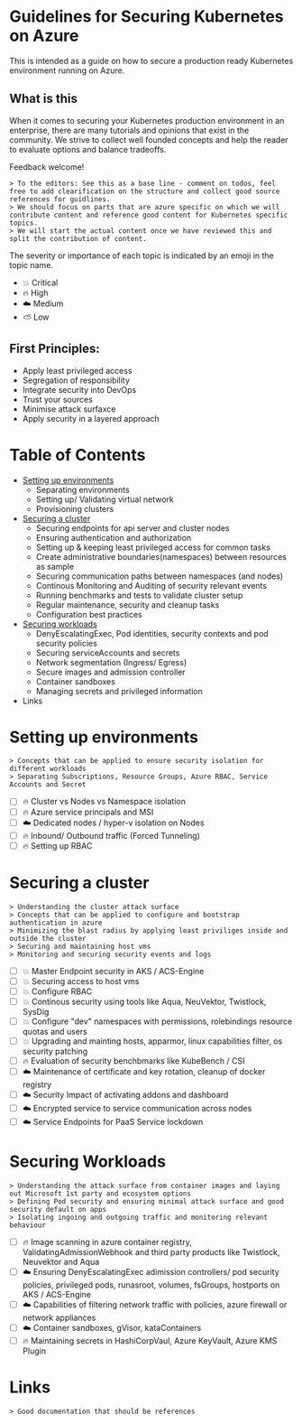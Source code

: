 # Guidelines for Securing Kubernetes on Azure

This is intended as a guide on how to secure a production ready Kubernetes environment running on Azure.

## What is this

When it comes to securing your Kubernetes production environment in an enterprise, there are many tutorials and opinions that exist in the community.
We strive to collect well founded concepts and help the reader to evaluate options and balance tradeoffs.

Feedback welcome!

    > To the editors: See this as a base line - comment on todos, feel free to add clearification on the structure and collect good source references for guidlines. 
    > We should focus on parts that are azure specific on which we will contribute content and reference good content for Kubernetes specific topics.
    > We will start the actual content once we have reviewed this and split the contribution of content.

The severity or importance of each topic is indicated by an emoji in the topic name.

* :boom: Critical
* :fire: High
* :cloud: Medium
* :partly_sunny: Low

## First Principles:

* Apply least privileged access
* Segregation of responsibility
* Integrate security into DevOps
* Trust your sources
* Minimise attack surfaxce
* Apply security in a layered approach

Table of Contents
=================
  * [Setting up environments](./Security_setting_up_environments.md)
     * Separating environments
     * Setting up/ Validating virtual network
     * Provisioning clusters 
  * [Securing a cluster](./Security_securing_a_cluster.md)
     * Securing endpoints for api server and cluster nodes
     * Ensuring authentication and authorization
     * Setting up & keeping least privileged access for common tasks
     * Create administrative boundaries(namespaces) between resources as sample
     * Securing communication paths between namespaces (and nodes)   
     * Continous Monitoring and Auditing of security relevant events
     * Running benchmarks and tests to validate cluster setup
     * Regular maintenance, security and cleanup tasks
     * Configuration best practices        
  *  [Securing workloads](./Security_securing_workloads.md)
     * DenyEscalatingExec, Pod identities, security contexts and pod security policies
     * Securing serviceAccounts and secrets
     *  Network segmentation (Ingress/ Egress)
     * Secure images and admission controller
     * Container sandboxes
     * Managing secrets and privileged information
  * Links


Setting up environments
=================

    > Concepts that can be applied to ensure security isolation for different workloads
    > Separating Subscriptions, Resource Groups, Azure RBAC, Service Accounts and Secret
    
- [ ] :fire: Cluster vs Nodes vs Namespace isolation
- [ ] :fire: Azure service principals and MSI
- [ ] :cloud: Dedicated nodes / hyper-v isolation on Nodes
- [ ] :fire: Inbound/ Outbound traffic (Forced Tunneling)
- [ ] :fire: Setting up RBAC

Securing a cluster
=================

    > Understanding the cluster attack surface
    > Concepts that can be applied to configure and bootstrap authentication in azure
    > Minimizing the blast radius by applying least priviliges inside and outside the cluster
    > Securing and maintaining host vms
    > Monitoring and securing security events and logs

- [ ] :boom: Master Endpoint security in AKS / ACS-Engine
- [ ] :boom: Securing access to host vms
- [ ] :boom: Configure RBAC
- [ ] :boom: Continous security using tools like Aqua, NeuVektor, Twistlock, SysDig
- [ ] :boom: Configure "dev" namespaces with permissions, rolebindings resource quotas and users
- [ ] :boom: Upgrading and mainting hosts, apparmor, linux capabilities filter, os security patching
- [ ] :fire: Evaluation of security benchbmarks like KubeBench / CSI
- [ ] :cloud: Maintenance of certificate and key rotation, cleanup of docker registry
- [ ] :cloud: Security Impact of activating addons and dashboard
- [ ] :cloud: Encrypted service to service communication across nodes
- [ ] :cloud: Service Endpoints for PaaS Service lockdown

Securing Workloads
=================

    > Understanding the attack surface from container images and laying out Microsoft 1st party and ecosystem options
    > Defining Pod security and ensuring minimal attack surface and good security default on apps
    > Isolating ingoing and outgoing traffic and monitoring relevant behaviour

- [ ] :fire: Image scanning in azure container registry, ValidatingAdmissionWebhook and third party products like Twistlock, Neuvektor and Aqua
- [ ] :cloud: Ensuring DenyEscalatingExec adimission controllers/ pod security policies, privileged pods, runasroot, volumes, fsGroups, hostports on AKS / ACS-Engine
- [ ] :cloud: Capabilities of filtering network traffic with policies, azure firewall or network appliances
- [ ] :cloud: Container sandboxes, gVisor, kataContainers
- [ ] :fire: Maintaining secrets in HashiCorpVaul, Azure KeyVault, Azure KMS Plugin

Links
=================

    > Good documentation that should be references
